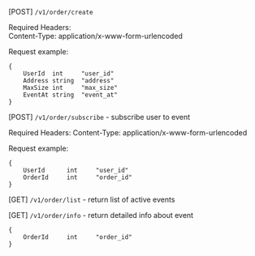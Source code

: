 [POST] `/v1/order/create`

Required Headers: <br/>
Content-Type: application/x-www-form-urlencoded

Request example:

```
{
    UserId  int     "user_id"
    Address string  "address"
    MaxSize int     "max_size"
    EventAt string  "event_at"
}
```

[POST]  `/v1/order/subscribe` - subscribe user to event

Required Headers:
Content-Type: application/x-www-form-urlencoded

Request example:

```
{
    UserId      int     "user_id"
    OrderId     int     "order_id"
}
```

[GET] `/v1/order/list` - return list of active events

[GET] `/v1/order/info` - return detailed info about event
```
{
    OrderId     int     "order_id"
}
```
